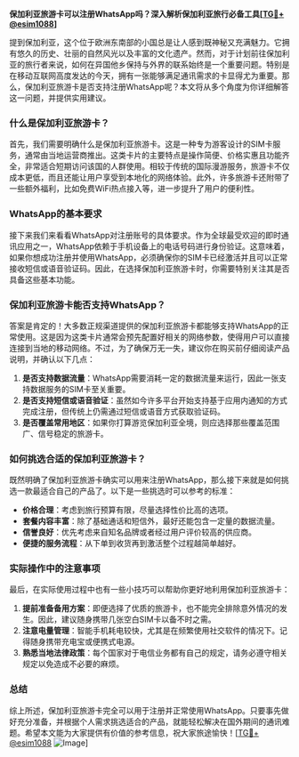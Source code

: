 **保加利亚旅游卡可以注册WhatsApp吗？深入解析保加利亚旅行必备工具[[TG💪+ @esim1088](https://t.me/s/esim1088)]**

提到保加利亚，这个位于欧洲东南部的小国总是让人感到既神秘又充满魅力。它拥有悠久的历史、壮丽的自然风光以及丰富的文化遗产。然而，对于计划前往保加利亚的旅行者来说，如何在异国他乡保持与外界的联系始终是一个重要问题。特别是在移动互联网高度发达的今天，拥有一张能够满足通讯需求的卡显得尤为重要。那么，保加利亚旅游卡是否支持注册WhatsApp呢？本文将从多个角度为你详细解答这一问题，并提供实用建议。

### 什么是保加利亚旅游卡？

首先，我们需要明确什么是保加利亚旅游卡。这是一种专为游客设计的SIM卡服务，通常由当地运营商推出。这类卡片的主要特点是操作简便、价格实惠且功能齐全，非常适合短期访问该国的人群使用。相较于传统的国际漫游服务，旅游卡不仅成本更低，而且还能让用户享受到本地化的网络体验。此外，许多旅游卡还附带了一些额外福利，比如免费WiFi热点接入等，进一步提升了用户的便利性。

### WhatsApp的基本要求

接下来我们来看看WhatsApp对注册账号的具体要求。作为全球最受欢迎的即时通讯应用之一，WhatsApp依赖于手机设备上的电话号码进行身份验证。这意味着，如果你想成功注册并使用WhatsApp，必须确保你的SIM卡已经激活并且可以正常接收短信或语音验证码。因此，在选择保加利亚旅游卡时，你需要特别关注其是否具备这些基本功能。

### 保加利亚旅游卡能否支持WhatsApp？

答案是肯定的！大多数正规渠道提供的保加利亚旅游卡都能够支持WhatsApp的正常使用。这是因为这类卡片通常会预先配置好相关的网络参数，使得用户可以直接连接到当地的移动网络。不过，为了确保万无一失，建议你在购买前仔细阅读产品说明，并确认以下几点：

1. **是否支持数据流量**：WhatsApp需要消耗一定的数据流量来运行，因此一张支持数据服务的SIM卡至关重要。
2. **是否支持短信或语音验证**：虽然如今许多平台开始支持基于应用内通知的方式完成注册，但传统上仍需通过短信或语音方式获取验证码。
3. **是否覆盖常用地区**：如果你打算游览保加利亚全境，则应选择那些覆盖范围广、信号稳定的旅游卡。

### 如何挑选合适的保加利亚旅游卡？

既然明确了保加利亚旅游卡确实可以用来注册WhatsApp，那么接下来就是如何挑选一款最适合自己的产品了。以下是一些挑选时可以参考的标准：

- **价格合理**：考虑到旅行预算有限，尽量选择性价比高的选项。
- **套餐内容丰富**：除了基础通话和短信外，最好还能包含一定量的数据流量。
- **信誉良好**：优先考虑来自知名品牌或者经过用户评价较高的供应商。
- **便捷的服务流程**：从下单到收货再到激活整个过程越简单越好。

### 实际操作中的注意事项

最后，在实际使用过程中也有一些小技巧可以帮助你更好地利用保加利亚旅游卡：

1. **提前准备备用方案**：即便选择了优质的旅游卡，也不能完全排除意外情况的发生。因此，建议随身携带几张空白SIM卡以备不时之需。
2. **注意电量管理**：智能手机耗电较快，尤其是在频繁使用社交软件的情况下。记得随身携带充电宝或便携式电源。
3. **熟悉当地法律政策**：每个国家对于电信业务都有自己的规定，请务必遵守相关规定以免造成不必要的麻烦。

### 总结

综上所述，保加利亚旅游卡完全可以用于注册并正常使用WhatsApp。只要事先做好充分准备，并根据个人需求挑选适合的产品，就能轻松解决在国外期间的通讯难题。希望本文能为大家提供有价值的参考信息，祝大家旅途愉快！[[TG💪+ @esim1088](https://t.me/s/esim1088) ![Image](https://i.postimg.cc/4NQfJmqS/Snipaste-2025-05-13-00-14-12.png)]